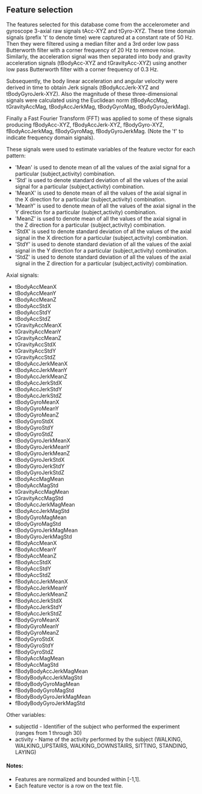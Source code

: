 ## Feature selection
The features selected for this database come from the accelerometer and gyroscope 3-axial raw signals tAcc-XYZ and tGyro-XYZ. These time domain signals (prefix 't' to denote time) were captured at a constant rate of 50 Hz. Then they were filtered using a median filter and a 3rd order low pass Butterworth filter with a corner frequency of 20 Hz to remove noise. Similarly, the acceleration signal was then separated into body and gravity acceleration signals (tBodyAcc-XYZ and tGravityAcc-XYZ) using another low pass Butterworth filter with a corner frequency of 0.3 Hz. 

Subsequently, the body linear acceleration and angular velocity were derived in time to obtain Jerk signals (tBodyAccJerk-XYZ and tBodyGyroJerk-XYZ). Also the magnitude of these three-dimensional signals were calculated using the Euclidean norm (tBodyAccMag, tGravityAccMag, tBodyAccJerkMag, tBodyGyroMag, tBodyGyroJerkMag). 

Finally a Fast Fourier Transform (FFT) was applied to some of these signals producing fBodyAcc-XYZ, fBodyAccJerk-XYZ, fBodyGyro-XYZ, fBodyAccJerkMag, fBodyGyroMag, fBodyGyroJerkMag. (Note the 'f' to indicate frequency domain signals). 

These signals were used to estimate variables of the feature vector for each pattern:  

* 'Mean' is used to denote mean of all the values of the axial signal for a particular (subject,activity) combination.
* 'Std' is used to denote standard deviation of all the values of the axial signal for a particular (subject,activity) combination.
* 'MeanX' is used to denote mean of all the values of the axial signal in the X direction for a particular (subject,activity) combination.
* 'MeanY' is used to denote mean of all the values of the axial signal in the Y direction for a particular (subject,activity) combination.
* 'MeanZ' is used to denote mean of all the values of the axial signal in the Z direction for a particular (subject,activity) combination.
* 'StdX' is used to denote standard deviation of all the values of the axial signal in the X direction for a particular (subject,activity) combination.
* 'StdY' is used to denote standard deviation of all the values of the axial signal in the Y direction for a particular (subject,activity) combination.
* 'StdZ' is used to denote standard deviation of all the values of the axial signal in the Z direction for a particular (subject,activity) combination.

Axial signals:

* tBodyAccMeanX 
* tBodyAccMeanY 
* tBodyAccMeanZ 
* tBodyAccStdX 
* tBodyAccStdY 
* tBodyAccStdZ 
* tGravityAccMeanX 
* tGravityAccMeanY 
* tGravityAccMeanZ 
* tGravityAccStdX 
* tGravityAccStdY 
* tGravityAccStdZ 
* tBodyAccJerkMeanX 
* tBodyAccJerkMeanY 
* tBodyAccJerkMeanZ 
* tBodyAccJerkStdX 
* tBodyAccJerkStdY 
* tBodyAccJerkStdZ 
* tBodyGyroMeanX 
* tBodyGyroMeanY 
* tBodyGyroMeanZ 
* tBodyGyroStdX 
* tBodyGyroStdY 
* tBodyGyroStdZ 
* tBodyGyroJerkMeanX 
* tBodyGyroJerkMeanY 
* tBodyGyroJerkMeanZ 
* tBodyGyroJerkStdX 
* tBodyGyroJerkStdY 
* tBodyGyroJerkStdZ 
* tBodyAccMagMean 
* tBodyAccMagStd 
* tGravityAccMagMean 
* tGravityAccMagStd 
* tBodyAccJerkMagMean 
* tBodyAccJerkMagStd 
* tBodyGyroMagMean 
* tBodyGyroMagStd 
* tBodyGyroJerkMagMean 
* tBodyGyroJerkMagStd 
* fBodyAccMeanX 
* fBodyAccMeanY 
* fBodyAccMeanZ 
* fBodyAccStdX 
* fBodyAccStdY 
* fBodyAccStdZ 
* fBodyAccJerkMeanX 
* fBodyAccJerkMeanY 
* fBodyAccJerkMeanZ 
* fBodyAccJerkStdX 
* fBodyAccJerkStdY 
* fBodyAccJerkStdZ 
* fBodyGyroMeanX 
* fBodyGyroMeanY 
* fBodyGyroMeanZ 
* fBodyGyroStdX 
* fBodyGyroStdY 
* fBodyGyroStdZ 
* fBodyAccMagMean 
* fBodyAccMagStd 
* fBodyBodyAccJerkMagMean 
* fBodyBodyAccJerkMagStd 
* fBodyBodyGyroMagMean 
* fBodyBodyGyroMagStd 
* fBodyBodyGyroJerkMagMean
* fBodyBodyGyroJerkMagStd

Other variables:

* subjectId - Identifier of the subject who performed the experiment (ranges from 1 through 30)
* activity - Name of the activity performed by the subject (WALKING, WALKING_UPSTAIRS, WALKING_DOWNSTAIRS, SITTING, STANDING, LAYING)

#### Notes:
- Features are normalized and bounded within [-1,1].
- Each feature vector is a row on the text file.
